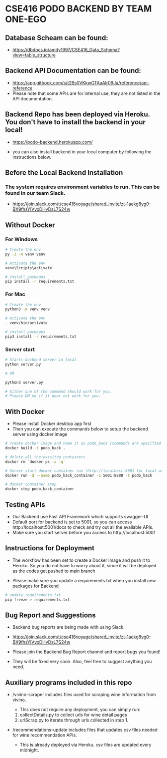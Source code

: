 # CSE416 PODO BACKEND BY TEAM ONE-EGO

## Database Scheam can be found:
- https://dbdocs.io/amdy1997/CSE416_Data_Schema?view=table_structure

## Backend API Documentation can be found:
- https://app.gitbook.com/s/t2Bs0VKkwGTAaAIr09Ja/reference/api-reference
- Please note that some APIs are for internal use, they are not listed in the API documentation.

## Backend Repo has been deployed via Heroku. You don't have to install the backend in your local!
- https://podo-backend.herokuapp.com/

- you can also install backend in your local computer by following the instructions below.

## Before the Local Backend Installation
### The system requires <strong>environment variables</strong> to run. This can be found in our team Slack.
- https://join.slack.com/t/cse416voyage/shared_invite/zt-1aekg8yg0-BX9fhsYIVvxDHvDsL7S24w

## Without Docker
### For Windows

```bash
# Create the env
py -3 -m venv venv

# Activate the env
venv\Scripts\activate

# install packages
pip install -r requirements.txt
```

### For Mac

```bash
# Create the env
python3 -m venv venv

# Activate the env
. venv/bin/activate

# install packages
pip3 install -r requirements.txt
```

### Server start

```bash
# Starts backend server in local
python server.py

# OR

python3 server.py

# Either one of the command should work for you.
# Please DM me if it does not work for you.
```

## With Docker

- Please install Docker desktop app first
- Then you can execute the commands below to setup the backend server using docker image

```bash
# create docker image and name it as podo_back (commands are specified in Dockerfile)
docker build -t podo_back .

# delete all the exisitng containers
docker rm `docker ps -a -q`

# Server start docker container run (http://localhost:5001 for local use) 
docker run -d --name podo_back_container -p 5001:8888 -t podo_back

# docker container stop
docker stop podo_back_container
```
## Testing APIs
- Our Backend use Fast API Framework which supports swagger-UI
- Default port for backend is set to 5001, so you can access http://localhost:5001/docs to check and try out all the available APIs.
- Make sure you start server before you access to http://localhost:5001

## Instructions for Deployment
- The workflow has been set to create a Docker image and push it to Heroku. So you do not have to worry about it, since it will be deployed as the codes get pushed to main branch

- Please make sure you update a requirements.txt when you install new packages for Backend
```bash
# update requirements.txt
pip freeze > requirements.txt
```

## Bug Report and Suggestions
- Backend bug reports are being made with using Slack.
- https://join.slack.com/t/cse416voyage/shared_invite/zt-1aekg8yg0-BX9fhsYIVvxDHvDsL7S24w

- Please join the Backend Bug Report channel and report bugs you found!
- They will be fixed very soon. Also, feel free to suggest anything you need.

## Auxiliary programs included in this repo

- /vivino-scraper includes files used for scraping wine information from vivino.
    - This does not require any deployment, you can simply run:
    1. collectDetails.py to collect urls for wine detail pages
    2. urlScrap.py to iterate through urls collected in step 1.

- /recommendations-update includes files that updates csv files needed for wine recommendation APIs.
    - This is already deployed via Heroku. csv files are updated every midnight.